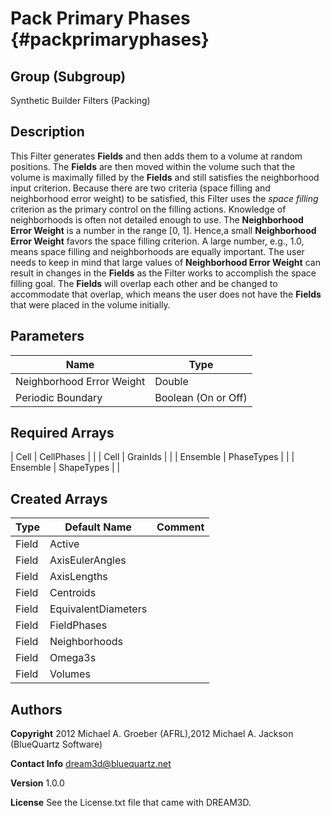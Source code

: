 Pack Primary Phases {#packprimaryphases}
======

## Group (Subgroup) ##
Synthetic Builder Filters (Packing)

## Description ##
This Filter generates **Fields** and then adds them to a volume at random positions. The **Fields** are then moved within the volume such that the volume is maximally filled by the **Fields** and still satisfies the neighborhood input criterion.
Because there are two criteria (space filling and neighborhood error weight) to be satisfied, this Filter uses the _space filling_ criterion as the primary control on the filling actions. Knowledge of neighborhoods is often not detailed enough to use.
 The __Neighborhood Error Weight__ is a number in the range [0, 1]. Hence,a small __Neighborhood Error Weight__ favors the space filling criterion. A large number, e.g., 1.0, means space filling and neighborhoods are equally important.
The user needs to keep in mind that large values of __Neighborhood Error Weight__ can result in changes in the **Fields** as the Filter works to accomplish the space filling goal. The **Fields** will overlap each other and be changed to accommodate that overlap, which means the user does not have the **Fields** that were placed in the volume initially.


## Parameters ##

| Name | Type |
|------|------|
| Neighborhood Error Weight | Double |
| Periodic Boundary | Boolean (On or Off) |

## Required Arrays ##



| Cell | CellPhases |  |
| Cell | GrainIds |  |
| Ensemble | PhaseTypes |  |
| Ensemble | ShapeTypes |  |

## Created Arrays ##

| Type | Default Name | Comment |
|------|--------------|---------|
| Field | Active |  |
| Field | AxisEulerAngles |  |
| Field | AxisLengths |  |
| Field | Centroids |  |
| Field | EquivalentDiameters |  |
| Field | FieldPhases |  |
| Field | Neighborhoods |  |
| Field | Omega3s |  |
| Field | Volumes |  |

## Authors ##

**Copyright** 2012 Michael A. Groeber (AFRL),2012 Michael A. Jackson (BlueQuartz Software)

**Contact Info** dream3d@bluequartz.net

**Version** 1.0.0

**License**  See the License.txt file that came with DREAM3D.



